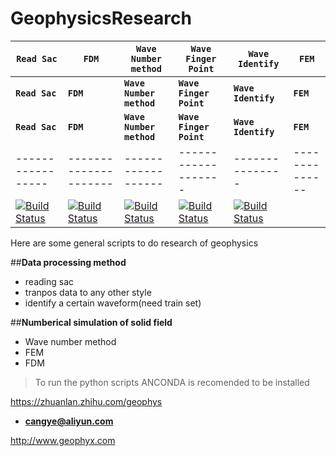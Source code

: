# GeophysicsResearch


| **`Read Sac`** | **`FDM`** | **`Wave Number method`** | **`Wave Finger Point`** | **`Wave Identify`** | **`FEM`** |
|-----------------|---------------------|------------------|-------------------|---------------|--------------|
| **`Read Sac`** | **`FDM`** | **`Wave Number method`** | **`Wave Finger Point`** | **`Wave Identify`** | **`FEM`** |
| **`Read Sac`** | **`FDM`** | **`Wave Number method`** | **`Wave Finger Point`** | **`Wave Identify`** | **`FEM`** |
|-----------------|---------------------|------------------|-------------------|---------------|--------------|
| [![Build Status](https://ci.tensorflow.org/buildStatus/icon?job=tensorflow-master-cpu)]() | [![Build Status](https://ci.tensorflow.org/buildStatus/icon?job=tensorflow-master-linux-gpu)]() | [![Build Status](https://ci.tensorflow.org/buildStatus/icon?job=tensorflow-master-mac)]() | [![Build Status](https://ci.tensorflow.org/buildStatus/icon?job=tensorflow-master-win-cmake-py)]() | [![Build Status](https://ci.tensorflow.org/buildStatus/icon?job=tensorflow-master-android)]() ||



Here are some general scripts to do research of geophysics

##**Data processing method**
* reading sac
* tranpos data to any other style
* identify a certain waveform(need train set)


##**Numberical simulation of solid field**
* Wave number method
* FEM
* FDM

> To run the python scripts ANCONDA is recomended to be installed


https://zhuanlan.zhihu.com/geophys


- **cangye@aliyun.com**

http://www.geophyx.com

